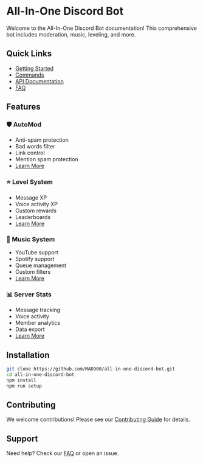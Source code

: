 # All-In-One Discord Bot

Welcome to the All-In-One Discord Bot documentation! This comprehensive bot includes moderation, music, leveling, and more.

## Quick Links

- [Getting Started](wiki/Getting-Started.md)
- [Commands](COMMANDS.md)
- [API Documentation](API.md)
- [FAQ](wiki/FAQ.md)

## Features

### 🛡️ AutoMod
- Anti-spam protection
- Bad words filter
- Link control
- Mention spam protection
- [Learn More](wiki/AutoMod.md)

### ⭐ Level System
- Message XP
- Voice activity XP
- Custom rewards
- Leaderboards
- [Learn More](wiki/Leveling.md)

### 🎵 Music System
- YouTube support
- Spotify support
- Queue management
- Custom filters
- [Learn More](wiki/Music-Commands.md)

### 📊 Server Stats
- Message tracking
- Voice activity
- Member analytics
- Data export
- [Learn More](wiki/Statistics.md)

## Installation

```bash
git clone https://github.com/MAD900/all-in-one-discord-bot.git
cd all-in-one-discord-bot
npm install
npm run setup
```

## Contributing

We welcome contributions! Please see our [Contributing Guide](../CONTRIBUTING.md) for details.

## Support

Need help? Check our [FAQ](wiki/FAQ.md) or open an issue.
